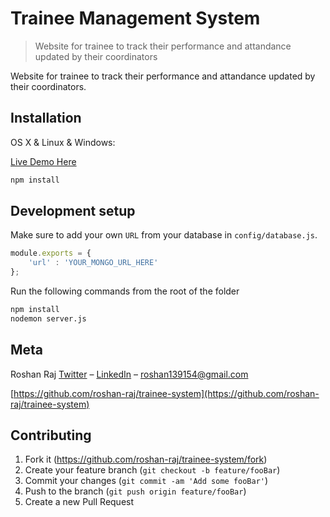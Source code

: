 # Trainee Management System
> Website for trainee to track their performance and attandance updated by their coordinators

Website for trainee to track their performance and attandance updated by their coordinators.

## Installation

OS X & Linux & Windows:

[Live Demo Here](https://ancient-forest-59951.herokuapp.com/)

```sh
npm install 
```

## Development setup

Make sure to add your own `URL` from your database in `config/database.js`.

```javascript
module.exports = {
    'url' : 'YOUR_MONGO_URL_HERE'
};
```

Run the following commands from the root of the folder

```sh
npm install
nodemon server.js
```

## Meta

Roshan Raj [Twitter](https://twitter.com/_roshan_raj)  – [LinkedIn](https://www.linkedin.com/in/roshan139154/) – roshan139154@gmail.com


[https://github.com/roshan-raj/trainee-system](https://github.com/roshan-raj/trainee-system)

## Contributing

1. Fork it (<https://github.com/roshan-raj/trainee-system/fork>)
2. Create your feature branch (`git checkout -b feature/fooBar`)
3. Commit your changes (`git commit -am 'Add some fooBar'`)
4. Push to the branch (`git push origin feature/fooBar`)
5. Create a new Pull Request